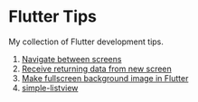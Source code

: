 # Flutter Tips

My collection of Flutter development tips.

1. [Navigate between screens](/navigate-between-screens)
2. [Receive returning data from new screen](/receive-data-from-new-screen)
3. [Make fullscreen background image in Flutter](/make-fullscreen-image)
4. [simple-listview](/simple-listview)
